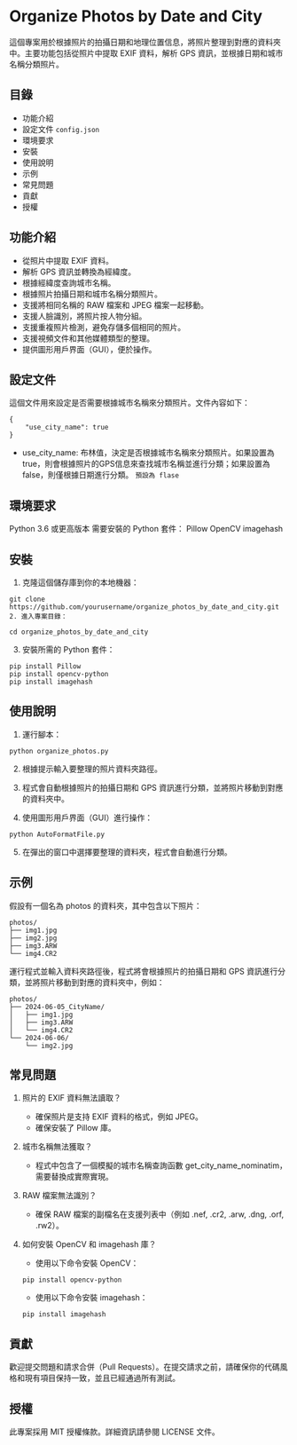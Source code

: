# Organize Photos by Date and City
這個專案用於根據照片的拍攝日期和地理位置信息，將照片整理到對應的資料夾中。主要功能包括從照片中提取 EXIF 資料，解析 GPS 資訊，並根據日期和城市名稱分類照片。

## 目錄
- 功能介紹
- 設定文件 `config.json`
- 環境要求
- 安裝
- 使用說明
- 示例
- 常見問題
- 貢獻
- 授權

## 功能介紹
- 從照片中提取 EXIF 資料。
- 解析 GPS 資訊並轉換為經緯度。
- 根據經緯度查詢城市名稱。
- 根據照片拍攝日期和城市名稱分類照片。
- 支援將相同名稱的 RAW 檔案和 JPEG 檔案一起移動。
- 支援人臉識別，將照片按人物分組。
- 支援重複照片檢測，避免存儲多個相同的照片。
- 支援視頻文件和其他媒體類型的整理。
- 提供圖形用戶界面（GUI），便於操作。

## 設定文件
這個文件用來設定是否需要根據城市名稱來分類照片。文件內容如下：
```
{
    "use_city_name": true
}
```
- use_city_name: 布林值，決定是否根據城市名稱來分類照片。如果設置為 true，則會根據照片的GPS信息來查找城市名稱並進行分類；如果設置為 false，則僅根據日期進行分類。
`預設為 flase`
## 環境要求
Python 3.6 或更高版本
需要安裝的 Python 套件：
Pillow
OpenCV
imagehash

## 安裝
1. 克隆這個儲存庫到你的本地機器：

```
git clone https://github.com/yourusername/organize_photos_by_date_and_city.git
2. 進入專案目錄：
```
```
cd organize_photos_by_date_and_city
```
3. 安裝所需的 Python 套件：

```
pip install Pillow
pip install opencv-python
pip install imagehash
```

## 使用說明
1. 運行腳本：

```
python organize_photos.py
```
2. 根據提示輸入要整理的照片資料夾路徑。

3. 程式會自動根據照片的拍攝日期和 GPS 資訊進行分類，並將照片移動到對應的資料夾中。

4. 使用圖形用戶界面（GUI）進行操作：

```
python AutoFormatFile.py
```
5. 在彈出的窗口中選擇要整理的資料夾，程式會自動進行分類。

## 示例
假設有一個名為 photos 的資料夾，其中包含以下照片：

```
photos/
├── img1.jpg
├── img2.jpg
├── img3.ARW
└── img4.CR2
```
運行程式並輸入資料夾路徑後，程式將會根據照片的拍攝日期和 GPS 資訊進行分類，並將照片移動到對應的資料夾中，例如：

```
photos/
├── 2024-06-05_CityName/
│   ├── img1.jpg
│   ├── img3.ARW
│   └── img4.CR2
└── 2024-06-06/
    └── img2.jpg
```
## 常見問題
1. 照片的 EXIF 資料無法讀取？
    - 確保照片是支持 EXIF 資料的格式，例如 JPEG。
    - 確保安裝了 Pillow 庫。
2. 城市名稱無法獲取？

    - 程式中包含了一個模擬的城市名稱查詢函數 get_city_name_nominatim，需要替換成實際實現。
3. RAW 檔案無法識別？

    - 確保 RAW 檔案的副檔名在支援列表中（例如 .nef, .cr2, .arw, .dng, .orf, .rw2）。
4. 如何安裝 OpenCV 和 imagehash 庫？

    - 使用以下命令安裝 OpenCV：
    ```
    pip install opencv-python
    ```
    - 使用以下命令安裝 imagehash：
    ```
    pip install imagehash
    ```

## 貢獻
歡迎提交問題和請求合併（Pull Requests）。在提交請求之前，請確保你的代碼風格和現有項目保持一致，並且已經通過所有測試。

## 授權
此專案採用 MIT 授權條款。詳細資訊請參閱 LICENSE 文件。

